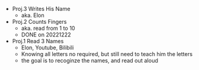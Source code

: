 - Proj.3 Writes His Name
  - aka. Elon
- Proj.2 Counts Fingers
  - aka. read from 1 to 10
  - DONE on 20221222
- Proj.1 Read 3 Names
  - Elon, Youtube, Bilibili
  - Knowing all letters no required, but still need to teach him the letters
  - the goal is to recoginze the names, and read out aloud
